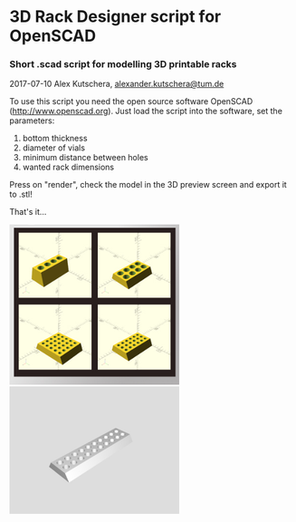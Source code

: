 # 3D Rack Designer script for OpenSCAD

### Short .scad script for modelling  3D printable racks
2017-07-10 Alex Kutschera, alexander.kutschera@tum.de

To use this script you need the open source software OpenSCAD (http://www.openscad.org). Just load the script into the software, set the parameters:
1. bottom thickness
2. diameter of vials
3. minimum distance between holes
4. wanted rack dimensions

Press on "render", check the model in the 3D preview screen and export it to .stl!

That's it...

<img src="https://github.com/vektorious/rack_designer/blob/master/images/rack_designer_model.jpg" style="width: 300px;"/>
<img  src="https://github.com/vektorious/rack_designer/blob/master/images/rack_gif.gif" style="width: 300px;"/>
